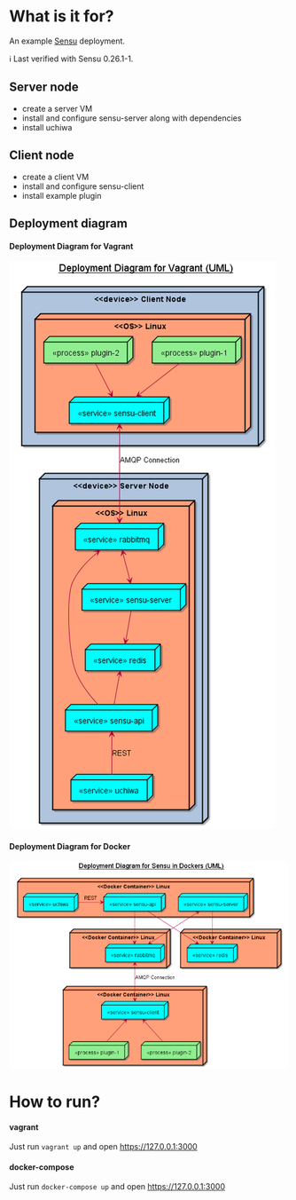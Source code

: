 # What is it for?

An example [Sensu](https://sensuapp.org/) deployment.

:information_source: Last verified with Sensu 0.26.1-1.

## Server node
- create a server VM
- install and configure sensu-server along with dependencies
- install uchiwa

## Client node
- create a client VM
- install and configure sensu-client
- install example plugin

## Deployment diagram

#### Deployment Diagram for Vagrant
![Deployment Diagram for Vagrant](images/deployment_vagrant.png)

#### Deployment Diagram for Docker
![Deployment Diagram for Docker](images/deployment_docker.png)

# How to run?

#### vagrant

Just run `vagrant up` and open https://127.0.0.1:3000

#### docker-compose

Just run `docker-compose up` and open https://127.0.0.1:3000
